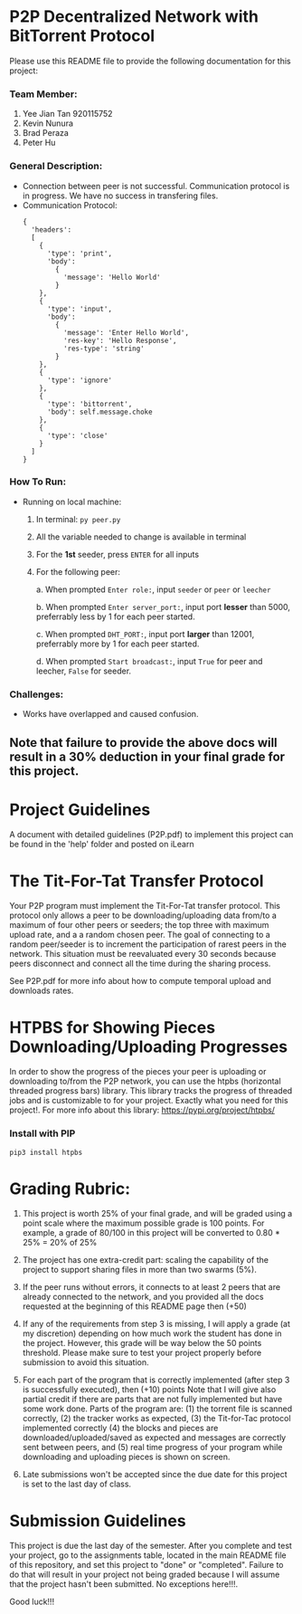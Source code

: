 # P2P Decentralized Network with BitTorrent Protocol

Please use this README file to provide the following documentation for this project:

### Team Member:
1. Yee Jian Tan 920115752
2. Kevin Nunura
3. Brad Peraza
4. Peter Hu

### General Description:
* Connection between peer is not successful. Communication protocol is in progress. We have no success in transfering files.
* Communication Protocol:
  ```
  {
    'headers': 
    [
      {
        'type': 'print',
        'body': 
          {
            'message': 'Hello World'
          }
      },
      {
        'type': 'input',
        'body': 
          {
            'message': 'Enter Hello World',
            'res-key': 'Hello Response',
            'res-type': 'string'
          }
      },
      {
        'type': 'ignore'
      },
      {
        'type': 'bittorrent',
        'body': self.message.choke
      },
      {
        'type': 'close'
      }
    ]
  }
  ```
### How To Run:
* Running on local machine:

  1. In terminal: `py peer.py`
  2. All the variable needed to change is available in terminal
  3. For the **1st** seeder, press `ENTER` for all inputs
  4. For the following peer:

      a. When prompted `Enter role:`, input `seeder` or `peer` or `leecher`

      b. When prompted `Enter server_port:`, input port **lesser** than 5000, preferrably less by 1 for each peer started.

      c. When prompted `DHT_PORT:`, input port **larger** than 12001, preferrably more by 1 for each peer started.

      d. When prompted `Start broadcast:`, input `True` for peer and leecher, `False` for seeder.
### Challenges:
* Works have overlapped and caused confusion.


## Note that failure to provide the above docs will result in a 30% deduction in your final grade for this project. 

# Project Guidelines 

A document with detailed guidelines (P2P.pdf) to implement this project can be found in the 'help' folder and posted on iLearn

# The Tit-For-Tat Transfer Protocol

Your P2P program must implement the Tit-For-Tat transfer protocol. This protocol only allows a peer to be downloading/uploading
data from/to a maximum of four other peers or seeders; the top three with maximum upload rate, and a a random chosen peer. 
The goal of connecting to a random peer/seeder is to increment the participation of rarest peers in the network. This situation
must be reevaluated every 30 seconds because peers disconnect and connect all the time during the sharing process. 

See P2P.pdf for more info about how to compute temporal upload and downloads rates. 

# HTPBS for Showing Pieces Downloading/Uploading Progresses 

In order to show the progress of the pieces your peer is uploading or downloading to/from the P2P network, you can use the htpbs (horizontal threaded progress bars) library. This library tracks the progress of threaded jobs and is customizable to for your project. Exactly what you need for this project!. For more info about this library: https://pypi.org/project/htpbs/

### Install with PIP

```python 
pip3 install htpbs
```

# Grading Rubric: 

1. This project is worth 25% of your final grade, and will be graded using a point scale where the 
maximum possible grade is 100 points. For example, a grade of 80/100 in this project will be converted to 
0.80 * 25% = 20% of 25%

2. The project has one extra-credit part: scaling the capability of the project to support sharing files in 
more than two swarms (5%). 

3. If the peer runs without errors, it connects to at least 2 peers that are already connected to the 
network, and you provided all the docs requested at the beginning of this README page then (+50)

4. If any of the requirements from step 3 is missing, I will apply a grade (at my discretion) depending on how much 
work the student has done in the project. However, this grade will be way below the 50 points threshold. 
Please make sure to test your project properly before submission to avoid this situation. 

5. For each part of the program that is correctly implemented (after step 3 is successfully executed), then (+10) points
Note that I will give also partial credit if there are parts that are not fully implemented but have some work done. 
Parts of the program are: (1) the torrent file is scanned correctly, (2) the tracker works as expected, (3) the 
Tit-for-Tac protocol implemented correctly (4) the blocks
and pieces are downloaded/uploaded/saved as expected and messages are correctly sent between peers, and
(5) real time progress of your program while downloading and uploading pieces is shown on screen. 

7. Late submissions won't be accepted since the due date for this project is set to the last day of class.

# Submission Guidelines 

This project is due the last day of the semester. After you complete and test your project, go to the assignments table, 
located in the main README file of this repository, and set this project to "done" or "completed". 
Failure to do that will result in your project not being graded because I will assume that the project 
hasn't been submitted. No exceptions here!!!. 

Good luck!!!
  

 


    


